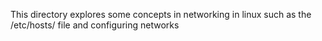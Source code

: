 This directory explores some concepts in networking in linux
such as the /etc/hosts/ file and configuring networks